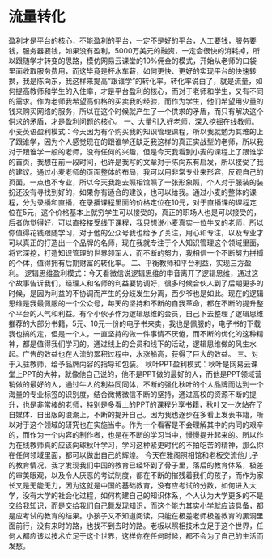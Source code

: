 # 流量转化

盈利才是平台的核心，不能盈利的平台，一定不是好的平台，人工要钱，服务要钱，服务器要钱，如果没有盈利，5000万美元的融资，一定会很快的消耗掉，所以跟随学才转变的思路，模仿网易云课堂的10%佣金的模式，开始从老师的口袋里面收取服务费用，而这毕竟是杯水车薪，如何更快、更好的实现平台的快速转换，我是陈向东，我这样来提高“跟谁学”的转化率。转化率说白了，就是流量，如何提高教师和学生的入住率，才是平台盈利的核心，而对于老师和学生，又有不同的需求。作为老师我希望高价格的买卖我的经验，而作为学生，他们希望用少量的钱来购买网络的服务，所以在这个时候就产生了一个供求的矛盾，而只有解决这个供求的矛盾，才是盈利问题的核心。
一、大量引入好老师，深入挖掘在线教师。
小麦英语盈利模式：今天因为有个购买我的知识管理课程，所以我就勉为其难的上了跟谁学，因为个人感觉现在的跟谁学还缺乏我这样的真正实战型的老师，所以我对于跟谁学一般的老师，没有任何的兴趣，但是今天我看到小麦的课程上了跟谁学的首页，我想在前一段时间，也许是我写的文章对于陈向东有启发，所以接受了我的建议。通过小麦老师的页面整体的布局，我可以用非常专业来形容，反观自己的页面，一点也不专业，所以今天我跑去照相馆照了一张形象照，个人对于服装的装扮还没有寻找到好的，如果你有适合的建议，也可以给我。通过小麦的整体的课程，分为录播和直播，在录播课程里面的价格定位在10元，对于直播课的课程定位在5元，这个价格基本上就穷学生可以接受的，真正的职场人也是可以接受的，后者你觉得好，可以直接接受线下课程，我只想说小麦真实一位牛叉的老师，所以你值得花钱跟随学习，对于他的公众号我也给予了关注，用心和专注，以及专业才可以真正的打造出一个品牌的名师，现在我就专注于个人知识管理这个领域里面，将它深挖，打造知识管理的世界领军人，而不断的努力，我相信一个不断努力拼搏的个体，值得拥有后期财富的转化率。
二、平衡教师和平台利益，实现三方盈利。
逻辑思维盈利模式：今天看微信说逻辑思维的申音离开了逻辑思维，通过这个故事告诉我们，经理人和名师的利益要协调好，很多时候合伙人到了后期更多的时候，是因为利益的不协调而产生的分歧发生分离，西少爷也是如此。现在的逻辑思维是我最佩服的一个公众号，每天的坚持和不断的自我革命，都在不断的提升整个平台的人气和利益。有个小伙子作为逻辑思维的会员，自己下去整理了逻辑思维推荐的大部分书籍，5元、10元一份的电子书来卖，我也是佩服的，电子书的下载我也搞的定，但是一个人，一直坚持的做一件事情不厌倦，而不断的优化的这种精神，都是值得我们学习的。通过线上的会员和线下的活动，逻辑思维做的风生水起。广告的效益也在人流的累积过程中，水涨船高，获得了巨大的效益。
三、对于入驻教师，给予品牌内容的指导和包装。
秋叶PPT盈利模式：秋叶是网易云课堂上PPT的大神，就像他自己说的，他不是PPT做的最好的人，而他是PPT领域营销做的最好的人，通过牛人的利益同同体，不断的强化秋叶的个人品牌而达到一个海量的专业标签的识别度，结合微博微信不断的坚持，通过高校的资源不断的提升，也是非常棒的老师，特别是多看上的PPT的课程分享书籍，秋叶又一次站在了自媒体、自出版的浪潮上，不断的提升自己。因为我也逐步在多看上发表书籍，所以对于这个领域的研究也在实施当中。作为一个看客是不会理解其中的内同的艰辛的，而作为一个内容的制作者，也是在不断的学习当中，慢慢提升起来的。所以作为在线教师真的应该向球秋叶学习，学习这种紧更时代的不拍吃苦的精神，那么你在任何领域里面，都可以做出自己的辉煌。
今天在雅阁照相馆和老板交流他儿子的教育情况，我才发现我们中国的教育已经坏到了骨子里，落后的教育体系，极差的审美眼观，以及令人厌恶的考试制度，都在不断的摧残着我们的孩子，而作为家长又是无能无力，因为这就是中国的基础教育，没有应考试的分数，如何进入大学，没有大学的社会化过程，如何构建自己的知识体系，个人认为大学更多的不是交给我知识，而是交给我们自己舞发现知识，而这个能力其实小学就应该具备，都是应考试的教育的结果。小孩子又不知道阅读，只能在极差老师极差教育的黑洞里面前行，没有来时的路，也找不到去时的路。老板以照相技术立足于这个世界，任何人都应该以技术立足于这个世界，这样你在任何时候，都不会为了自己的生活而发愁。
